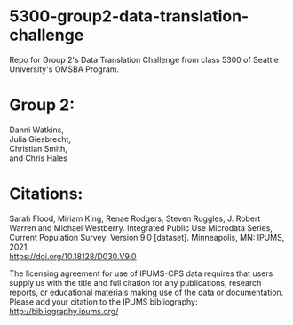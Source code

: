 # 5300-group2-data-translation-challenge
Repo for Group 2's Data Translation Challenge from class 5300 of Seattle University's OMSBA Program.

# Group 2:
Danni Watkins,  
Julia Giesbrecht,  
Christian Smith,  
and Chris Hales  

# Citations:
Sarah Flood, Miriam King, Renae Rodgers, Steven Ruggles, J. Robert Warren and
Michael Westberry. Integrated Public Use Microdata Series, Current Population
Survey: Version 9.0 [dataset]. Minneapolis, MN: IPUMS, 2021.  
https://doi.org/10.18128/D030.V9.0  

The licensing agreement for use of IPUMS-CPS data requires that users supply us
with the title and full citation for any publications, research reports, or
educational materials making use of the data or documentation. Please add your
citation to the IPUMS bibliography: http://bibliography.ipums.org/